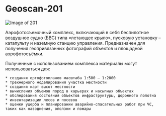 # Geoscan-201

![Image of 201](https://www.geoscan.aero/sites/default/files/2018-05/main_1.png)


Аэрофотосъемочный комплекс, включающий в себя беспилотное воздушное судно (БВС) типа «летающее крыло», пусковую установку – катапульту и наземную станцию управления.
Предназначен для получения геопривязанных фотографий объектов и площадной аэрофотосъёмки.


Полученные с использованием комплекса материалы могут использоваться для:

    * создания ортофотопланов масштаба 1:500 – 1:2000
    * трехмерного моделирования участка местности
    * создания карт высот местности
    * вычисления объемов пород в карьерах и насыпных объектах
    * обследования состояния объектов инфраструктуры, дорожного полотна
    * инвентаризации лесов и посевов
    * оценки ущерба и планировании аварийно-спасательных работ при ЧС, таких как наводнения, оползни и пожары
